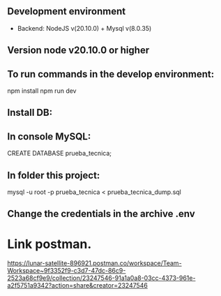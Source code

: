 ## Development environment
* Backend: NodeJS v(20.10.0) + Mysql v(8.0.35)

## Version node v20.10.0 or higher

## To run commands in the develop environment:

npm install
npm run dev


## Install DB:
  ## In console MySQL:
 CREATE DATABASE prueba_tecnica;

 ## In folder this project:
 mysql -u root -p prueba_tecnica < prueba_tecnica_dump.sql
 
 ## Change the credentials in the archive .env


# Link postman.

https://lunar-satellite-896921.postman.co/workspace/Team-Workspace~9f3352f9-c3d7-47dc-86c9-2523a68cf9e9/collection/23247546-91a1a0a8-03cc-4373-961e-a2f5751a9342?action=share&creator=23247546


